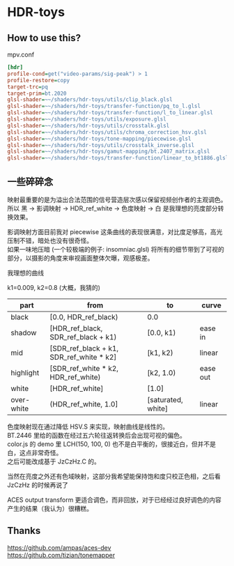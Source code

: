 # HDR-toys

## How to use this?

mpv.conf

```ini
[hdr]
profile-cond=get("video-params/sig-peak") > 1
profile-restore=copy
target-trc=pq
target-prim=bt.2020
glsl-shader=~~/shaders/hdr-toys/utils/clip_black.glsl
glsl-shader=~~/shaders/hdr-toys/transfer-function/pq_to_l.glsl
glsl-shader=~~/shaders/hdr-toys/transfer-function/l_to_linear.glsl
glsl-shader=~~/shaders/hdr-toys/utils/exposure.glsl
glsl-shader=~~/shaders/hdr-toys/utils/crosstalk.glsl
glsl-shader=~~/shaders/hdr-toys/utils/chroma_correction_hsv.glsl
glsl-shader=~~/shaders/hdr-toys/tone-mapping/piecewise.glsl
glsl-shader=~~/shaders/hdr-toys/utils/crosstalk_inverse.glsl
glsl-shader=~~/shaders/hdr-toys/gamut-mapping/bt.2407_matrix.glsl
glsl-shader=~~/shaders/hdr-toys/transfer-function/linear_to_bt1886.glsl
```

## 一些碎碎念

映射最重要的是为溢出合法范围的信号营造层次感以保留视频创作者的主观调色。  
所以 黑 -> 影调映射 -> HDR_ref_white -> 色度映射 -> 白 是我理想的亮度部分转换效果。

影调映射方面目前我对 piecewise 这条曲线的表现很满意，对比度足够高，高光压制不错，暗处也没有很奇怪。  
如果一味地压暗 (一个较极端的例子: insomniac.glsl) 将所有的细节带到了可视的部分，以摄影的角度来审视画面整体欠曝，观感极差。

我理想的曲线

k1=0.009, k2=0.8 (大概，我猜的)

| part       | from                                      | to                 | curve    |
| ---------- | ----------------------------------------- | ------------------ | -------- |
| black      | [0.0, HDR_ref_black)                      | 0.0                |          |
| shadow     | [HDR_ref_black, SDR_ref_black + k1)       | [0.0, k1)          | ease in  |
| mid        | [SDR_ref_black + k1, SDR_ref_white \* k2] | [k1, k2)           | linear   |
| highlight  | [SDR_ref_white \* k2, HDR_ref_white)      | [k2, 1.0)          | ease out |
| white      | [HDR_ref_white]                           | [1.0]              |          |
| over-white | (HDR_ref_white, 1.0]                      | [saturated, white] | linear   |

色度映射现在通过降低 HSV.S 来实现，映射曲线是线性的。  
BT.2446 里给的函数在经过五六轮往返转换后会出现可视的偏色。  
color.js 的 demo 里 LCH(150, 100, 0) 也不是白平衡的，很接近白，但并不是白，这点非常奇怪。  
之后可能改成基于 JzCzHz.C 的。

当然在亮度之外还有色域映射，这部分我希望能保持饱和度只校正色相，之后看 JzCzHz 的时候再说了

ACES output transform 更适合调色，而非回放，对于已经经过良好调色的内容产生的结果（我认为）很糟糕。

## Thanks

<https://github.com/ampas/aces-dev>  
<https://github.com/tizian/tonemapper>
